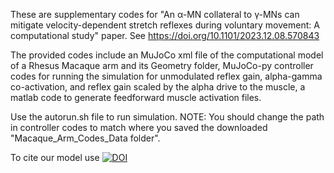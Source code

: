 These are supplementary codes for "An α-MN collateral to γ-MNs can mitigate velocity-dependent stretch reflexes during voluntary movement: A computational study"  paper. See https://doi.org/10.1101/2023.12.08.570843

The provided codes include an MuJoCo xml file of the computational model of a Rhesus Macaque arm and its Geometry folder, MuJoCo-py controller codes for running the simulation for unmodulated reflex gain, alpha-gamma co-activation, and reflex gain scaled by the alpha drive to the muscle, a matlab code to generate feedforward muscle activation files.

Use the autorun.sh file to run simulation. NOTE: You should change the path in controller codes to match where you saved the downloaded "Macaque_Arm_Codes_Data folder".  

To cite our model use 
[![DOI](https://zenodo.org/badge/731336333.svg)](https://zenodo.org/doi/10.5281/zenodo.10373301)

